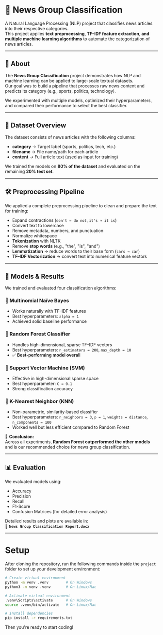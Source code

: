 # 📰 News Group Classification  

A Natural Language Processing (NLP) project that classifies news articles into their respective categories.  
This project applies **text preprocessing, TF–IDF feature extraction, and multiple machine learning algorithms** to automate the categorization of news articles.  

---

## 📖 About  

The **News Group Classification** project demonstrates how NLP and machine learning can be applied to large-scale textual datasets.  
Our goal was to build a pipeline that processes raw news content and predicts its category (e.g., sports, politics, technology).  

We experimented with multiple models, optimized their hyperparameters, and compared their performance to select the best classifier.  

---

## 📂 Dataset Overview  

The dataset consists of news articles with the following columns:  

- **category** → Target label (sports, politics, tech, etc.)  
- **filename** → File name/path for each article  
- **content** → Full article text (used as input for training)  

We trained the models on **80% of the dataset** and evaluated on the remaining **20% test set**.  

---

## 🛠️ Preprocessing Pipeline  

We applied a complete preprocessing pipeline to clean and prepare the text for training:  

- Expand contractions (`don't → do not`, `it's → it is`)  
- Convert text to lowercase  
- Remove metadata, numbers, and punctuation  
- Normalize whitespace  
- **Tokenization** with NLTK  
- Remove **stop words** (e.g., "the", "is", "and")  
- **Lemmatization** → reduce words to their base form (`cars → car`)  
- **TF–IDF Vectorization** → convert text into numerical feature vectors  

---

## 🤖 Models & Results  

We trained and evaluated four classification algorithms:  

### 🔹 Multinomial Naïve Bayes  
- Works naturally with TF–IDF features  
- Best hyperparameters: `alpha = 1`  
- Achieved solid baseline performance  

### 🔹 Random Forest Classifier  
- Handles high-dimensional, sparse TF–IDF vectors  
- Best hyperparameters: `n_estimators = 200`, `max_depth = 10`  
- ✅ **Best-performing model overall**  

### 🔹 Support Vector Machine (SVM)  
- Effective in high-dimensional sparse space  
- Best hyperparameter: `C = 0.1`  
- Strong classification accuracy  

### 🔹 K-Nearest Neighbor (KNN)  
- Non-parametric, similarity-based classifier  
- Best hyperparameters: `n_neighbors = 3`, `p = 1`, `weights = distance`, `n_components = 100`  
- Worked well but less efficient compared to Random Forest  

📌 **Conclusion:**  
Across all experiments, **Random Forest outperformed the other models** and is our recommended choice for news group classification.  

---

## 📊 Evaluation  

We evaluated models using:  
- Accuracy  
- Precision  
- Recall  
- F1-Score  
- Confusion Matrices (for detailed error analysis)  

Detailed results and plots are available in:  
📄 **`News Group Classification Report.docx`**  

---

# Setup

After cloning the repository, run the following commands inside the `project` folder to set up your development environment:

```bash
# Create virtual environment
python -m venv .venv        # On Windows
python3 -m venv .venv       # On Linux/Mac

# Activate virtual environment
.venv\Scripts\activate      # On Windows
source .venv/bin/activate   # On Linux/Mac

# Install dependencies
pip install -r requirements.txt

```
Then you're ready to start coding!
